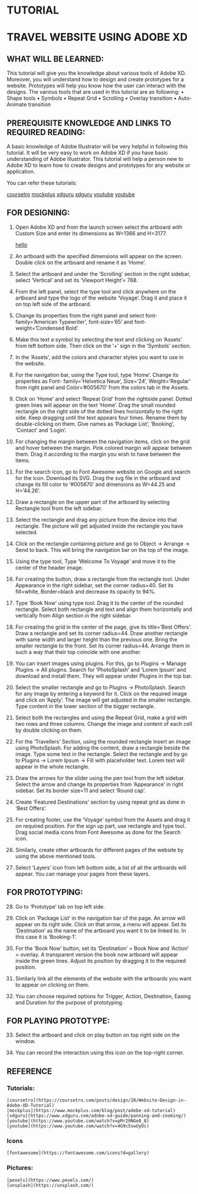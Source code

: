 # TUTORIAL
# TRAVEL WEBSITE USING ADOBE XD

## WHAT WILL BE LEARNED:

  This tutorial will give you the knowledge about various tools of Adobe XD. Moreover, you will understand how to design and create prototypes for a website. Prototypes will help you know how the user can interact with the designs. The various tools that are used in this tutorial are as following:
  • Shape tools
  • Symbols
  • Repeat Grid
  • Scrolling
  • Overlay transition
  • Auto-Animate transition
## PREREQUISITE KNOWLEDGE AND LINKS TO REQUIRED READING:

   A basic knowledge of Adobe Illustrator will be very helpful in following this tutorial. It will be very easy to work on      Adobe XD if you have basic understanding of Adobe Illustrator.
   This tutorial will help a person new to Adobe XD to learn how to create designs and prototypes for any website or application.
   
   You can refer these tutorials:
   
   [coursetro](https://coursetro.com/posts/design/28/Website-Design-in-Adobe-XD-Tutorial)
   [mockplus](https://www.mockplus.com/blog/post/adobe-xd-tutorial)
   [xdguru](https://www.xdguru.com/adobe-xd-guide/panning-and-zooming/)
   [xdguru](https://www.xdguru.com/adobe-xd-guide/panning-and-zooming/)
   [youtube](https://www.youtube.com/watch?v=pMr29NGe8_8)
   [youtube](https://www.youtube.com/watch?v=4G9c5swUyOc)
 
## FOR DESIGNING:
   
   1. Open Adobe XD and from the launch screen select the artboard with Custom Size and enter its dimensions as W=1366 and H=3177.
   
     
      [hello](https://github.com/harmandhillon21/harmandhillon21.github.io/blob/master/image/1.png)
      
   
   2. An artboard with the specified dimensions will appear on the screen. Double click on the artboard and rename it as ‘Home’.
   
   
   
   3. Select the artboard and under the ‘Scrolling’ section in the right sidebar, select ‘Vertical’ and set its ‘Viewport Height’= 768.
   
   
   4. From the left panel, select the type tool and click anywhere on the artboard and type the logo of the website ‘Voyage’. Drag it and place it on top left side of the artboard.
   
   
   
   5. Change its properties from the right panel and select font-family=’American Typewriter’, font-size=’65’ and font-weight=’Condensed Bold’.
   
   
   6. Make this text a symbol by selecting the text and clicking on ‘Assets’ from left bottom side. Then click on the ‘+’ sign in the ‘Symbols’ section.
   
   
   
   
   7. In the ‘Assets’, add the colors and character styles you want to use in the website.
   
   
   
   8. For the navigation bar, using the Type tool, type ‘Home’. Change its properties as Font- family=’Helvetica Neue’, Size=’24’, Weight=’Regular’ from right panel and Color=’#005670’ from the colors tab in the Assets.
   
   
   
   9. Click on ‘Home’ and select ‘Repeat Grid’ from the rightside panel. Dotted green lines will appear on the text ‘Home’. Drag the small rounded rectangle on the right side of the dotted lines horizontally to the right side. Keep dragging until the text appears four times. Rename them by double-clicking on them. Give names as ‘Package List’, ‘Booking’, ‘Contact’ and ‘Login’.


   10. For changing the margin between the navigation items, click on the grid and hover between the margin. Pink colored margin will appear between them. Drag it according to the margin you wish to have between the items.
   
   
   
   11. For the search icon, go to Font Awesome website on Google and search for the icon. Download its SVG. Drag the svg file in the artboard and change its fill color to ‘#005670’ and dimensions as W=44.25 and H=’44.26’.
   
   
   
   12. Draw a rectangle on the upper part of the artboard by selecting Rectangle tool from the left sidebar.
   
   
   13. Select the rectangle and drag any picture from the device into that rectangle. The picture will get adjusted inside the rectangle you have selected.
   
   
   14. Click on the rectangle containing picture and go to Object -> Arrange -> Send to back. This will bring the navigation bar on the top of the image.
   
   
   15. Using the type tool, Type ‘Welcome To Voyage’ and move it to the center of the header image.
   
   
   16. For creating the button, draw a rectangle from the rectangle tool. Under Appearance in the right sidebar, set the corner radius=40. Set its fill=white, Border=black and decrease its opacity to 94%.
   
   
   
   17. Type ‘Book Now’ using type tool. Drag it to the center of the rounded rectangle. Select both rectangle and text and align them horizontally and vertically from Align section in the right sidebar.
   
   
   
   18. For creating the grid in the center of the page, give its title=’Best Offers’. Draw a rectangle and set its corner radius=44. Draw another rectangle with same width and larger height than the previous one. Bring the smaller rectangle to the front. Set its corner radius=44. Arrange them in such a way that their top coincide with one another.
   
   
   
   19. You can insert images using plugins. For this, go to Plugins -> Manage Plugins -> All plugins. Search for ‘PhotoSplash’ and ‘Lorem Ipsum’ and download and install them. They will appear under Plugins in the top bar.
   
   
   
   20. Select the smaller rectangle and go to Plugins -> PhotoSplash. Search for any image by entering a keyword for it. Click on the required image and click on ‘Apply’. The image will get adjusted in the smaller rectangle. Type content in the lower section of the bigger rectangle.
   
   
   
   21. Select both the rectangles and using the Repeat Grid, make a grid with two rows and three columns. Change the image and content of each cell by double clicking on them.
   
   
   
   
   22. For the ‘Travellers’ Section, using the rounded rectangle insert an image using PhotoSplash. For adding the content, draw a rectangle beside the image. Type some text in the rectangle. Select the rectangle and by go to Plugins -> Lorem Ipsum -> Fill with placeholder text. Lorem text will appear in the whole rectangle.
   
   
   
   
   23. Draw the arrows for the slider using the pen tool from the left sidebar. Select the arrow and change its properties from ‘Appearance’ in right sidebar. Set its border size=11 and select ‘Round cap’.
   
   
   
   24. Create ‘Featured Destinations’ section by using repeat grid as done in ‘Best Offers’.



   25. For creating footer, use the ‘Voyage’ symbol from the Assets and drag it on required position. For the sign up part, use rectangle and type tool. Drag social media icons from Font Awesome as done for the Search icon.
   
   
   
   26. Similarly, create other artboards for different pages of the website by using the above mentioned tools.




   27. Select ‘Layers’ icon from left bottom side, a list of all the artboards will appear. You can manage your pages from these layers.
   
   
   
   
 ## FOR PROTOTYPING:
 
   28. Go to ‘Prototype’ tab on top left side.
   
   
   
   
   29. Click on ‘Package List’ in the navigation bar of the page. An arrow will appear on its right side. Click on that arrow, a menu will appear. Set its ‘Destination’ as the name of the artboard you want it to be linked to. In this case it is ‘Booking-1’.

   
   
   30. For the ‘Book Now’ button, set its ‘Destination’ = Book Now and ‘Action’ = overlay. A transparent version the book now artboard will appear inside the green lines. Adjust its position by dragging it to the required position.
   
   
   
   31. Similarly link all the elements of the website with the artboards you want to appear on clicking on them.
   
   
   
   32. You can choose required options for Trigger, Action, Destination, Easing and Duration for the purpose of prototyping.
   
   
   
## FOR PLAYING PROTOTYPE:

   33. Select the artboard and click on play button on top right side on the window.
 
 
   
   34. You can record the interaction using this icon on the top-right corner.
   
   
## REFERENCE

### Tutorials:
    
    [coursetro](https://coursetro.com/posts/design/28/Website-Design-in-Adobe-XD-Tutorial)
    [mockplus](https://www.mockplus.com/blog/post/adobe-xd-tutorial)
    [xdguru](https://www.xdguru.com/adobe-xd-guide/panning-and-zooming/)
    [youtube](https://www.youtube.com/watch?v=pMr29NGe8_8)
    [youtube](https://www.youtube.com/watch?v=4G9c5swUyOc)
    

### Icons
    
    [fontawesome](https://fontawesome.com/icons?d=gallery)
    
### Pictures:

    [pexels](https://www.pexels.com/)
    [unsplash](https://unsplash.com/)
    
    
  
        





    
